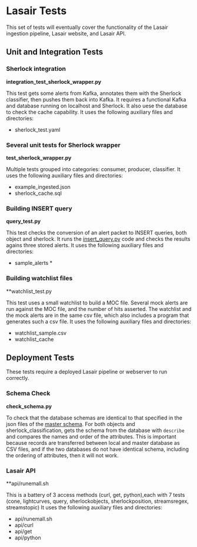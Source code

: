 # Lasair Tests

This set of tests will eventually cover the functionality of the 
Lasair ingestion pipeline, Lasair website, and Lasair API.

## Unit and Integration Tests

### Sherlock integration
**integration_test_sherlock_wrapper.py**

This test gets some alerts from Kafka, annotates them with the Sherlock classifier,
then pushes them back into Kafka. It requires a functional Kafka and database
running on localhost and Sherlock. 
It also uese the database to check the cache capability.
It uses the following auxiliary files and directories:
* sherlock_test.yaml

### Several unit tests for Sherlock wrapper
**test_sherlock_wrapper.py**

Multiple tests grouped into categories: consumer, producer, classifier.
It uses the following auxiliary files and directories:

* example_ingested.json
* sherlock_cache.sql

### Building INSERT query
**query_test.py**

This test checks the conversion of an alert packet to INSERT queries, both object and sherlock.
It runs the [insert_query.py](https://github.com/lsst-uk/lasair-lsst/blob/master/filter/insert_query.py) code and checks the results agains three stored alerts.
It uses the following auxiliary files and directories:
* sample_alerts *

### Building watchlist files
**watchlist_test.py

This test uses a small watchlist to build a MOC file. Several mock alerts are run against 
the MOC file, and the number of hits asserted. The watchlist and the mock alerts are
in the same csv file, which also includes a program that generates such a csv file.
It uses the following auxiliary files and directories:
* watchlist_sample.csv
* watchlist_cache

## Deployment Tests
These tests require a deployed Lasair pipeline or webserver to run correctly.

### Schema Check
**check_schema.py**

To check that the database schemas are identical to that specified in the json files of the [master schema](https://github.com/lsst-uk/lasair-lsst/tree/master/utility/schema). For both 
objects and sherlock_classification, gets the schema from the database with `describe` and compares
the names and order of the attributes. This is important because records are transferred between
local and master database as CSV files, and if the two databases do not have identical schema, 
including the ordering of attributes, then it will not work.

### Lasair API
**api/runemall.sh

This is a battery of 3 access methods (curl, get, python),each with 7 tests 
(cone, lightcurves, query, sherlockobjects, sherlockposition, streamsregex, streamstopic)
It uses the following auxiliary files and directories:

* api/runemall.sh
* api/curl
* api/get
* api/python
